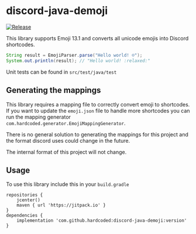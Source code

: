 # discord-java-demoji
[![Release](https://jitpack.io/v/kariaro/discord-java-demoji.svg)](https://jitpack.io/#kariaro/discord-java-demoji)

This library supports Emoji 13.1 and converts all unicode emojis into Discord shortcodes.

```java
String result = EmojiParser.parse("Hello world! ☺");
System.out.println(result); // "Hello world! :relaxed:"
```

Unit tests can be found in `src/test/java/test`

## Generating the mappings
This library requires a mapping file to correctly convert emoji to shortcodes.
If you want to update the `emoji.json` file to handle more shortcodes you can run the mapping generator `com.hardcoded.generator.EmojiMappingGenerator`.

There is no general solution to generating the mappings for this project and the format discord uses could change in the future.

The internal format of this project will not change.

## Usage
To use this library include this in your `build.gradle`

```
repositories {
    jcenter()
    maven { url 'https://jitpack.io' }
}
dependencies {
    implementation 'com.github.hardcoded:discord-java-demoji:version'
}
```
